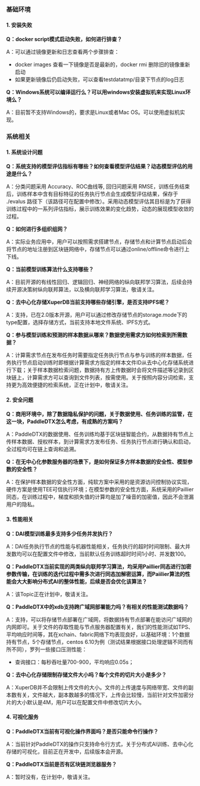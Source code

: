 ### 基础环境

#### 1. 安装失败

**Q：docker script模式启动失败，如何进行排查？**

A：可以通过镜像更新和日志查看两个步骤排查：

  - docker images 查看一下镜像是否是最新的，docker rmi 删除旧的镜像重新启动
  - 如果更新镜像后仍启动失败，可以查看testdatatmp/目录下节点的log日志

**Q：Windows系统可以编译运行么？可以用windows安装虚拟机来实现Linux环境么？**

A：目前暂不支持Windows的，要求是Linux或者Mac OS。可以使用虚拟机实现。

### 系统相关

#### 1. 系统设计问题
**Q：系统支持的模型评估指标有哪些？如何查看模型评估结果？动态模型评估的用途是什么？**

A：分类问题采用 Accuracy、ROC曲线等, 回归问题采用 RMSE，训练任务结束后，训练样本中含有目标特征的任务执行节点会生成模型评估结果，保存于 ./evalus 路径下（该路径可在配置中修改）。采用动态模型评估其目标是为了获得训练过程中的一系列评估指标，展示训练效果的变化趋势，动态的展现模型收敛的过程。

**Q：如何进行多组织组网？**

A：实际业务应用中，用户可以按照需求搭建节点，存储节点和计算节点启动后会将节点的地址注册到区块链网络中，存储节点可以通过online/offline命令进行上下线。

**Q：当前模型训练算法什么支持哪些？**

A：目前开源的有线性回归、逻辑回归、神经网络的纵向联邦学习算法，后续会持续开源决策树纵向联邦算法，以及横向联邦学习算法，敬请关注。

**Q：去中心化存储XuperDB当前支持哪些存储引擎，是否支持IPFS呢？**

A：支持，已在2.0版本开源，用户可以通过修改存储节点的storage.mode下的type配置，选择存储方式，当前支持本地文件系统、IPFS方式。

**Q：参与模型训练和预测的样本数据从哪来？数据使用需求方如何检索到所需数据？**

A：计算需求节点在发布任务时需要指定任务执行节点与参与训练的样本数据，任务执行节点启动训练时即根据计算需求方指定的样本文件ID从去中心化存储系统进行下载；关于样本数据检索问题，数据持有方上传数据时会将文件描述等记录到区块链上，计算需求方可以查询到文件列表，按需使用。关于按照内容分词检索，支持更为高效便捷的检索系统，正在计划中，敬请关注。

#### 2. 安全问题
**Q：商用环境中，除了数据隐私保护的问题，关于数据使用、任务训练的监管，在这一块，PaddleDTX怎么考虑，有成熟的方案吗？**

A：PaddleDTX的数据使用、任务训练均基于区块链智能合约，从数据持有节点上传样本数据、授权样本，到计算需求方发布任务、任务执行节点进行确认和启动，全过程均可在链上查询和追溯。

**Q：在无中心化参数服务器的场景下，是如何保证多方样本数据的安全性、模型参数的安全性？**

A：在保护样本数据的安全性方面，纯软方案中采用的是资源访问控制协议实现，硬件方案是使用TEE可信执行环境；在模型参数的安全性方面，系统采用的Paillier同态，在训练过程中，梯度和损失值的计算均是加了噪音的加密值，因此不会泄漏用户的隐私。

#### 3. 性能相关
**Q：DAI模型训练最多支持多少任务并发执行？**

A：DAI任务执行节点的性能与机器性能相关，任务执行的超时时间限制、最大并发数均可以在配置文件中修改，当前默认任务训练超时时间1小时、并发数100。

**Q：PaddleDTX当前实现的两类纵向联邦学习算法，均采用Paillier同态进行加密参数传输，在训练的迭代过程中需多次进行同态加解密运算，而Paiilier算法的性能会大大影响分布式AI的整体性能，后续是否会优化该算法？**

A：该Topic正在计划中，敬请关注。

**Q：PaddleDTX中的xdb支持跨广域网部署能力吗？有相关的性能测试数据吗？**

A：支持，可以将存储节点部署在广域网，将数据持有节点部署在能访问广域网的内网即可。关于文件的存取性能与节点服务器配置有关，我们的性能测试如TPS、平均响应时间等，其在xchain、fabric网络下均表现良好，以基础环境：1个数据持有节点，5个存储节点，centos 6.10为例（测试结果根据接口处理逻辑不同而有所不同），罗列一些接口压测性能：

   - 查询接口：每秒吞吐量700-900，平均响应0.05s；

**Q：去中心化存储限制存储文件大小吗？每个文件的切片大小是多少？**

A：XuperDB并不会限制上传文件的大小。文件的上传速度与网络带宽、文件的副本数有关，文件越大，副本数越多的情况下，上传会比较慢，当前针对文件加密分片的大小默认是4M，用户可以在配置文件中修改切片大小。

#### 4. 可视化服务
**Q：PaddleDTX当前有可视化操作界面吗？是否只能命令行操作？**

A：当前针对PaddleDTX的操作只支持命令行方式，关于分布式AI训练、去中心化存储的可视化，目前正在开发中，后续版本会开源。

**Q：PaddleDTX当前是否有区块链浏览器服务？**

A：暂时没有，在计划中，敬请关注。

<br>
